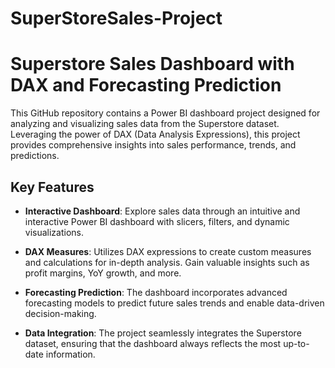 # SuperStoreSales-Project

# Superstore Sales Dashboard with DAX and Forecasting Prediction

This GitHub repository contains a Power BI dashboard project designed for analyzing and visualizing sales data from the Superstore dataset. Leveraging the power of DAX (Data Analysis Expressions), this project provides comprehensive insights into sales performance, trends, and predictions.

## Key Features

- **Interactive Dashboard**: Explore sales data through an intuitive and interactive Power BI dashboard with slicers, filters, and dynamic visualizations.
  
- **DAX Measures**: Utilizes DAX expressions to create custom measures and calculations for in-depth analysis. Gain valuable insights such as profit margins, YoY growth, and more.
  
- **Forecasting Prediction**: The dashboard incorporates advanced forecasting models to predict future sales trends and enable data-driven decision-making.
  
- **Data Integration**: The project seamlessly integrates the Superstore dataset, ensuring that the dashboard always reflects the most up-to-date information.


